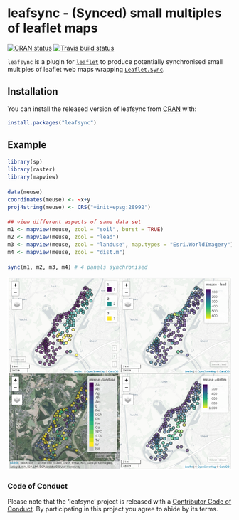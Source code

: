
<!-- README.md is generated from README.Rmd. Please edit that file -->

# leafsync - (Synced) small multiples of leaflet maps

[![CRAN
status](https://www.r-pkg.org/badges/version/leafsync)](https://cran.r-project.org/package=leafsync)
[![Travis build
status](https://travis-ci.org/r-spatial/leafsync.svg?branch=master)](https://travis-ci.org/r-spatial/leafsync)

`leafsync` is a plugin for
[`leaflet`](https://github.com/rstudio/leaflet) to produce potentially
synchronised small multiples of leaflet web maps wrapping
[`Leaflet.Sync`](https://github.com/jieter/Leaflet.Sync).

## Installation

You can install the released version of leafsync from
[CRAN](https://CRAN.R-project.org) with:

``` r
install.packages("leafsync")
```

## Example

``` r
library(sp)
library(raster)
library(mapview)

data(meuse)
coordinates(meuse) <- ~x+y
proj4string(meuse) <- CRS("+init=epsg:28992")

## view different aspects of same data set
m1 <- mapview(meuse, zcol = "soil", burst = TRUE)
m2 <- mapview(meuse, zcol = "lead")
m3 <- mapview(meuse, zcol = "landuse", map.types = "Esri.WorldImagery")
m4 <- mapview(meuse, zcol = "dist.m")

sync(m1, m2, m3, m4) # 4 panels synchronised
```

![](man/figures/README-sync.png)

### Code of Conduct

Please note that the ‘leafsync’ project is released with a [Contributor
Code of Conduct](CODE_OF_CONDUCT.md). By participating in this project
you agree to abide by its terms.

